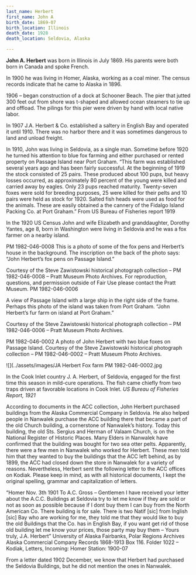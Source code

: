```yaml
---
last_name: Herbert
first_name: John A
birth_date: 1869-07
birth_location: Illinois
death_date: 1928
death_location: Seldovia, Alaska

---
```

**John A. Herbert** was born in Illinois in July 1869.  His parents were both born in Canada and spoke French.  

In 1900 he was living in Homer, Alaska, working as a coal miner. The census records indicate that he came to Alaska in 1896.

1906 – began construction of a dock at Schooner Beach.  The pier that jutted 300 feet out from shore was t-shaped and allowed ocean steamers to tie up and offload.  The pilings for this pier were driven by hand with local native labor.  

In 1907 J.A. Herbert & Co. established a saltery in English Bay and operated it until 1910. There was no harbor there and it was sometimes dangerous to land and unload freight.

In 1910, John was living in Seldovia, as a single man.  Sometime before 1920 he turned his attention to blue fox farming and either purchased or rented property on Passage Island near Port Graham.  “This farm was established several years ago and has been fairly successful.  At the beginning of 1919 the stock consisted of 25 pairs.  These produced about 100 pups, but heavy losses occurred, as approximately 80 percent of the young were killed and carried away by eagles.  Only 23 pups reached maturity.  Twenty-seven foxes were sold for breeding purposes, 25 were killed for their pelts and 10 pairs were held as stock for 1920.  Salted fish heads were used as food for the animals.  These are easily obtained a the cannery of the Fidalgo Island Packing Co. at Port Graham.”  From US Bureau of Fisheries report 1919 

In the 1920 US Census John and wife Elizabeth and granddaughter, Dorothy Yantes, age 8, born in Washington were living in Seldovia and he was a fox farmer on a nearby island.

PM 1982-046-0008
This is a photo of some of the fox pens and Herbert’s house in the background. The inscription on the back of the photo says: “John Herbert’s fox pens on Passage Island.”

Courtesy of the Steve Zawistowski historical photograph collection – PM 1982-046-0008 – Pratt Museum Photo Archives. For reproduction, questions, and permission outside of Fair Use please contact the Pratt Museum.
PM 1982-046-0006

A view of Passage Island with a large ship in the right side of the frame. Perhaps this photo of the island was taken from Port Graham. “John Herbert’s fur farm on island at Port Graham.”

Courtesy of the Steve Zawistowski historical photograph collection – PM 1982-046-0006 – Pratt Museum Photo Archives. 

PM 1982-046-0002
A photo of John Herbert with two blue foxes on Passage Island.  Courtesy of the Steve Zawistowski historical photograph collection – PM 1982-046-0002 – Pratt Museum Photo Archives. 

![](../assets/images/JA Herbert Fox farm PM 1982-046-0002.jpg


In the Cook Inlet country J. A. Herbert, of Seldovia, engaged for the first time this season in mild-cure operations. The fish came chiefly from 
two traps driven at favorable locations in Cook Inlet. *US Bureau of Fisheries Report, 1921*


According to documents in the ACC collection, John Herbert purchased buildings from the Alaska Commercial Company in Seldovia. He also helped people in Nanwalek purchase the ACC building there that became a part of the old Church building, a cornerstone of Nanwalek’s history. Today this building, the old Sts. Sergius and Herman of Valaam Church, is on the National Register of Historic Places. Many Elders in Nanwalek have confirmed that the building was bought for two sea otter pelts. Apparently, there were a few men in Nanwalek who worked for Herbert. These men told him that they wanted to buy the buildings that the ACC left behind, as by 1899, the ACC had closed down the store in Nanwalek for a variety of reasons. Nevertheless, Herbert sent the following letter to the ACC offices on Kodiak. Please keep in mind, as with all historical documents, I kept the original spelling, grammar and capitalization of letters.

“Homer Nov. 3th 1901
To A.C. Gross –
Gentlemen
I have received your letter about the A.C.C. Buildings at Seldovia try to let me know if they are sold or not as soon as possible because if I dont buy them I can buy from the North American Co. There building is for sale. There is two Natif [sic] from Inglish [sic] Bay who are working for me, they told me that they would like to buy the old Buildings that the Co. has in English Bay, if you want get rid of those old building let me know your prices, those party may buy them –
Yours truly,
J.A. Herbert”
University of Alaska Fairbanks, Polar Regions Archives
Alaska Commercial Company Records 1868-1913
Box 116. Folder 1022 – Kodiak, Letters, Incoming: Homer Station: 1900-07

From a letter dated 1902 December, we know that Herbert had purchased the Seldovia Buildings, but he did not mention the ones in Nanwalek.  
